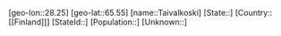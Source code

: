 ﻿---
location: [65.55,28.25]
type: City
tags:
- geo/City


SpocWebEntityId: 34736
isDeleted: false
confidential: public

---
[geo-lon::28.25]
[geo-lat::65.55]
[name::Taivalkoski]
[State::]
[Country::[[Finland]]]
[StateId::]
[Population::]
[Unknown::]

